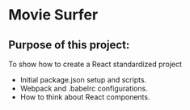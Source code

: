 # Movie Surfer
## Purpose of this project:
To show how to create a React standardized project
  - Initial package.json setup and scripts.
  - Webpack and .babelrc configurations.
  - How to think about React components.
